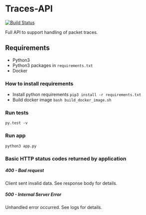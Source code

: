 # Traces-API

[![Build Status](https://travis-ci.org/Trace-Share/Trace-API.svg?branch=master)](https://travis-ci.org/Trace-Share/Trace-API)

Full API to support handling of packet traces. 


## Requirements
* Python3
* Python3 packages in `requirements.txt`
* Docker

### How to install requirements
* Install python requirements `pip3 install -r requirements.txt`
* Build docker image `bash build_docker_image.sh`

### Run tests
```
py.test -v
```

### Run app
```
python3 app.py
```

### Basic HTTP status codes returned by application

##### 400 - Bad request
Client sent invalid data. See response body for details.

##### 500 - Internal Server Error
Unhandled error occurred. See logs for details.
